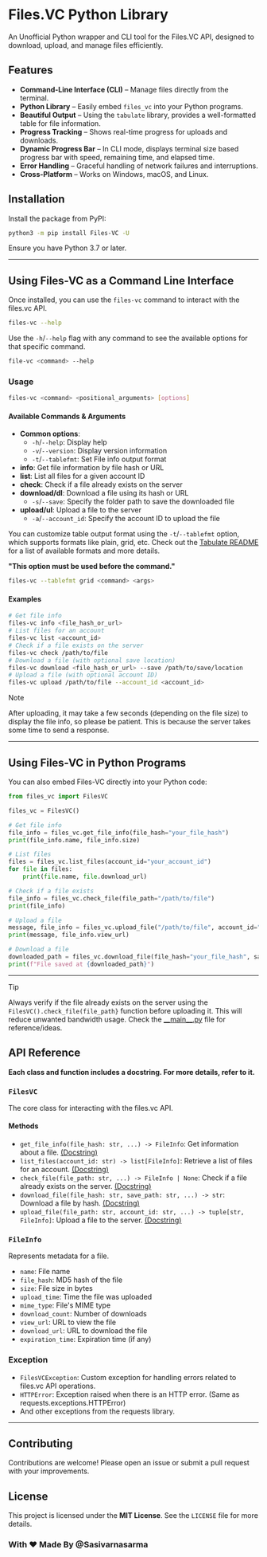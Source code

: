 # Files.VC Python Library

An Unofficial Python wrapper and CLI tool for the Files.VC API, designed to download, upload, and manage files efficiently.

## Features

- **Command-Line Interface (CLI)** – Manage files directly from the terminal.
- **Python Library** – Easily embed `files_vc` into your Python programs.
- **Beautiful Output** – Using the `tabulate` library, provides a well-formatted table for file information.
- **Progress Tracking** – Shows real-time progress for uploads and downloads.
- **Dynamic Progress Bar** – In CLI mode, displays terminal size based progress bar with speed, remaining time, and elapsed time.
- **Error Handling** – Graceful handling of network failures and interruptions.
- **Cross-Platform** – Works on Windows, macOS, and Linux.

## Installation

Install the package from PyPI:

```bash
python3 -m pip install Files-VC -U
```

Ensure you have Python 3.7 or later.

---

## Using Files-VC as a Command Line Interface

Once installed, you can use the `files-vc` command to interact with the files.vc API.

```bash
files-vc --help
```

Use the `-h`/`--help` flag with any command to see the available options for that specific command.

```bash
file-vc <command> --help
```

### Usage

```bash
files-vc <command> <positional_arguments> [options]
```

#### Available Commands & Arguments

- **Common options**:
    - `-h`/`--help`: Display help
    - `-v`/`--version`: Display version information
    - `-t`/`--tablefmt`: Set File info output format
- **info**: Get file information by file hash or URL
- **list**: List all files for a given account ID
- **check**: Check if a file already exists on the server
- **download/dl**: Download a file using its hash or URL
    - `-s`/`--save`: Specify the folder path to save the downloaded file
- **upload/ul**: Upload a file to the server
    - `-a`/`--account_id`: Specify the account ID to upload the file

You can customize table output format using the `-t`/`--tablefmt` option, which supports formats like plain, grid, etc.
Check out the [Tabulate README](https://github.com/astanin/python-tabulate#table-format) for a list of available formats and more details.

**"This option must be used before the command."**

```	bash
files-vc --tablefmt grid <command> <args>
```

#### Examples

```bash
# Get file info
files-vc info <file_hash_or_url>
# List files for an account
files-vc list <account_id>
# Check if a file exists on the server
files-vc check /path/to/file
# Download a file (with optional save location)
files-vc download <file_hash_or_url> --save /path/to/save/location
# Upload a file (with optional account ID)
files-vc upload /path/to/file --account_id <account_id>
```

> [!NOTE]
> After uploading, it may take a few seconds (depending on the file size) to display the file info, so please be patient.
> This is because the server takes some time to send a response.

---

## Using Files-VC in Python Programs

You can also embed Files-VC directly into your Python code:

```python
from files_vc import FilesVC

files_vc = FilesVC()

# Get file info
file_info = files_vc.get_file_info(file_hash="your_file_hash")
print(file_info.name, file_info.size)

# List files
files = files_vc.list_files(account_id="your_account_id")
for file in files:
    print(file.name, file.download_url)

# Check if a file exists
file_info = files_vc.check_file(file_path="/path/to/file")
print(file_info)

# Upload a file
message, file_info = files_vc.upload_file("/path/to/file", account_id="your_account_id")
print(message, file_info.view_url)

# Download a file
downloaded_path = files_vc.download_file(file_hash="your_file_hash", save_path="/path/to/save")
print(f"File saved at {downloaded_path}")
```

---

> [!TIP]
> Always verify if the file already exists on the server using the `FilesVC().check_file(file_path}` function before uploading it.
> This will reduce unwanted bandwidth usage.
> Check the [\_\_main\_\_.py](https://github.com/Sasivarnasarma/files-vc/blob/main/files_vc/__main__.py#L166-L190) file for reference/ideas.

## API Reference
**Each class and function includes a docstring. For more details, refer to it.**

### `FilesVC`

The core class for interacting with the files.vc API.

#### Methods

- `get_file_info(file_hash: str, ...) -> FileInfo`: Get information about a file. [(Docstring)](https://github.com/Sasivarnasarma/files-vc/blob/main/files_vc/_main.py#L124-L138)
- `list_files(account_id: str) -> list[FileInfo]`: Retrieve a list of files for an account. [(Docstring)](https://github.com/Sasivarnasarma/files-vc/blob/main/files_vc/_main.py#L160-L171)
- `check_file(file_path: str, ...) -> FileInfo | None`: Check if a file already exists on the server. [(Docstring)](https://github.com/Sasivarnasarma/files-vc/blob/main/files_vc/_main.py#L189-L204)
- `download_file(file_hash: str, save_path: str, ...) -> str`: Download a file by hash. [(Docstring)](https://github.com/Sasivarnasarma/files-vc/blob/main/files_vc/_main.py#L312-L330)
- `upload_file(file_path: str, account_id: str, ...) -> tuple[str, FileInfo]`: Upload a file to the server. [(Docstring)](https://github.com/Sasivarnasarma/files-vc/blob/main/files_vc/_main.py#L228-L251)

### `FileInfo`

Represents metadata for a file.

- `name`: File name
- `file_hash`: MD5 hash of the file
- `size`: File size in bytes
- `upload_time`: Time the file was uploaded
- `mime_type`: File's MIME type
- `download_count`: Number of downloads
- `view_url`: URL to view the file
- `download_url`: URL to download the file
- `expiration_time`: Expiration time (if any)

### Exception

- `FilesVCException`: Custom exception for handling errors related to files.vc API operations.
- `HTTPError`: Exception raised when there is an HTTP error. (Same as requests.exceptions.HTTPError)
- And other exceptions from the requests library.

---

## Contributing
Contributions are welcome! Please open an issue or submit a pull request with your improvements.

## License
This project is licensed under the **MIT License**. See the `LICENSE` file for more details.

### With ❤️ Made By @Sasivarnasarma
